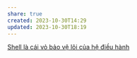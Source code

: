 ```yaml
---
share: true
created: 2023-10-30T14:29
updated: 2023-10-30T18:19
---
```

[Shell là cái vỏ bảo vệ lõi của hệ điều hành](../Shell%20l%C3%A0%20c%C3%A1i%20v%E1%BB%8F%20b%E1%BA%A3o%20v%E1%BB%87%20l%C3%B5i%20c%E1%BB%A7a%20h%E1%BB%87%20%C4%91i%E1%BB%81u%20h%C3%A0nh.md)
